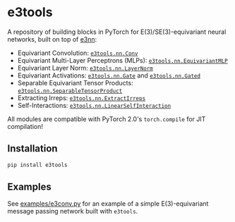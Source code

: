 # e3tools

A repository of building blocks in PyTorch for E(3)/SE(3)-equivariant neural networks, built on top of [e3nn](https://github.com/e3nn/e3nn):
- Equivariant Convolution: [`e3tools.nn.Conv`](https://github.com/prescient-design/e3tools/blob/main/src/e3tools/nn/_conv.py#L16)
- Equivariant Multi-Layer Perceptrons (MLPs): [`e3tools.nn.EquivariantMLP`](https://github.com/prescient-design/e3tools/blob/main/src/e3tools/nn/_mlp.py#L86)
- Equivariant Layer Norm: [`e3tools.nn.LayerNorm`](https://github.com/prescient-design/e3tools/blob/main/src/e3tools/nn/_layer_norm.py#L9)
- Equivariant Activations: [`e3tools.nn.Gate`](https://github.com/prescient-design/e3tools/blob/main/src/e3tools/nn/_gate.py#L10) and [`e3tools.nn.Gated`](https://github.com/prescient-design/e3tools/blob/main/src/e3tools/nn/_gate.py#L68)
- Separable Equivariant Tensor Products: [`e3tools.nn.SeparableTensorProduct`](https://github.com/prescient-design/e3tools/blob/main/src/e3tools/nn/_tensor_product.py#L8)
- Extracting Irreps: [`e3tools.nn.ExtractIrreps`](https://github.com/prescient-design/e3tools/blob/main/src/e3tools/nn/_extract_irreps.py#L5)
- Self-Interactions: [`e3tools.nn.LinearSelfInteraction`](https://github.com/prescient-design/e3tools/blob/main/src/e3tools/nn/_interaction.py#L5)

All modules are compatible with PyTorch 2.0's `torch.compile` for JIT compilation!

## Installation

```bash
pip install e3tools
```

## Examples

See [examples/e3conv.py](https://github.com/prescient-design/e3tools/blob/main/examples/e3conv.py) for an example 
of a simple E(3)-equivariant message passing network built with `e3tools`.
